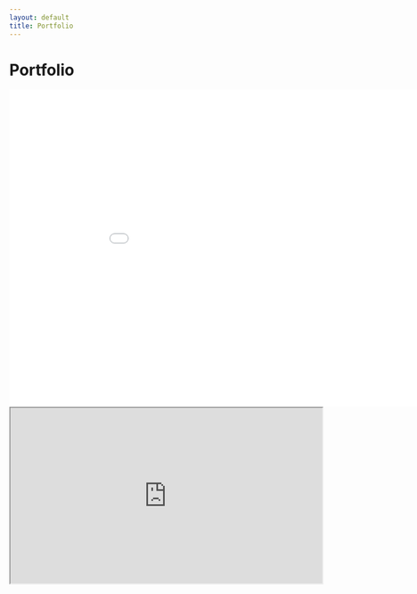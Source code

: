 ```yaml
---
layout: default
title: Portfolio
---
```


# Portfolio

<iframe src="[https://docs.google.com/presentation/d/e/2PACX-1vSp3HMRFhEFNmhFqMHPeqsgTWqRZvmCu8UdOIoeUpk8zhT2Nh8RFM7Un9P7aMOjMI0m2q_2p1tqZksh/embed?start=false&loop=true&delayms=3000](https://docs.google.com/presentation/d/1sUAEvceHoZaW3CBmVW3ALu6-uqSygUud-mFAiEfoafc/edit?usp=sharing)" frameborder="0" width="960" height="569" allowfullscreen="true" mozallowfullscreen="true" webkitallowfullscreen="true"></iframe>
<iframe width="560" height="315" src="https://docs.google.com/presentation/d/1sUAEvceHoZaW3CBmVW3ALu6-uqSygUud-mFAiEfoafc/edit?usp=sharing" title="Portfolio"></iframe>
